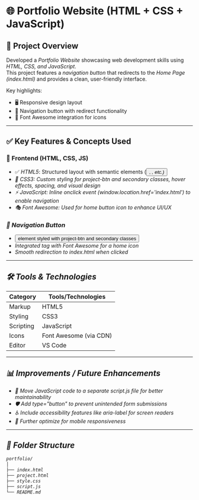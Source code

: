 # 🌐 Portfolio Website (HTML + CSS + JavaScript)

## 📌 Project Overview
Developed a *Portfolio Website* showcasing web development skills using *HTML, CSS, and JavaScript*.  
This project features a *navigation button* that redirects to the *Home Page (index.html)* and provides a clean, user-friendly interface.  

Key highlights:
- 🖥 Responsive design layout  
- 🔗 Navigation button with redirect functionality  
- 🎨 Font Awesome integration for icons  

---

## ✅ Key Features & Concepts Used

### 🧠 Frontend (HTML, CSS, JS)
- ✅ *HTML5*: Structured layout with semantic elements (<button>, <i>, etc.)  
- 🎨 *CSS3*: Custom styling for project-btn and secondary classes, hover effects, spacing, and visual design  
- ⚡ *JavaScript*: Inline onclick event (window.location.href='index.html') to enable navigation  
- 🎭 *Font Awesome*: Used for home button icon to enhance UI/UX  

### 🚀 Navigation Button
- <button> element styled with project-btn and secondary classes  
- Integrated <i> tag with Font Awesome for a *home icon*  
- Smooth redirection to index.html when clicked  

---

## 🛠 Tools & Technologies

| Category       | Tools/Technologies               |
|----------------|----------------------------------|
| Markup         | HTML5                            |
| Styling        | CSS3                             |
| Scripting      | JavaScript                       |
| Icons          | Font Awesome (via CDN)           |
| Editor         | VS Code                          |

---

## 📊 Improvements / Future Enhancements
- 📂 Move JavaScript code to a separate script.js file for better maintainability  
- 🛡 Add type="button" to prevent unintended form submissions  
- ♿ Include accessibility features like aria-label for screen readers  
- 📱 Further optimize for mobile responsiveness  

---

## 📂 Folder Structure
```bash
portfolio/
│
├── index.html
├── project.html
├── style.css
├── script.js
└── README.md
